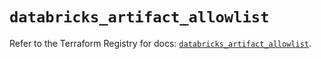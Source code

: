 # `databricks_artifact_allowlist`

Refer to the Terraform Registry for docs: [`databricks_artifact_allowlist`](https://registry.terraform.io/providers/databricks/databricks/1.55.0/docs/resources/artifact_allowlist).
